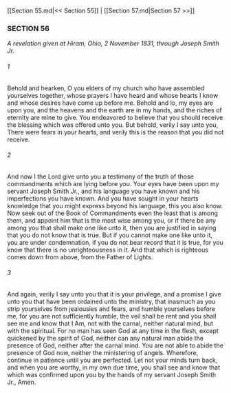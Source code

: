 [[Section 55.md|<< Section 55]]  |  [[Section 57.md|Section 57 >>]]

### SECTION 56

*A revelation given at Hiram, Ohio, 2 November 1831, through Joseph Smith Jr.*

###### 1
Behold and hearken, O you elders of my church who have assembled yourselves together, whose prayers I have heard and whose hearts I know and whose desires have come up before me. Behold and lo, my eyes are upon you, and the heavens and the earth are in my hands, and the riches of eternity are mine to give. You endeavored to believe that you should receive the blessing which was offered unto you. But behold, verily I say unto you, There were fears in your hearts, and verily this is the reason that you did not receive.

###### 2
And now I the Lord give unto you a testimony of the truth of those commandments which are lying before you. Your eyes have been upon my servant Joseph Smith Jr., and his language you have known and his imperfections you have known. And you have sought in your hearts knowledge that you might express beyond his language, this you also know. Now seek out of the Book of Commandments even the least that is among them, and appoint him that is the most wise among you, or if there be any among you that shall make one like unto it, then you are justified in saying that you do not know that is true. But if you cannot make one like unto it, you are under condemnation, if you do not bear record that it is true, for you know that there is no unrighteousness in it. And that which is righteous comes down from above, from the Father of Lights.

###### 3
And again, verily I say unto you that it is your privilege, and a promise I give unto you that have been ordained unto the ministry, that inasmuch as you strip yourselves from jealousies and fears, and humble yourselves before me, for you are not sufficiently humble, the veil shall be rent and you shall see me and know that I Am, not with the carnal, neither natural mind, but with the spiritual. For no man has seen God at any time in the flesh, except quickened by the spirit of God, neither can any natural man abide the presence of God, neither after the carnal mind. You are not able to abide the presence of God now, neither the ministering of angels. Wherefore, continue in patience until you are perfected. Let not your minds turn back, and when you are worthy, in my own due time, you shall see and know that which was confirmed upon you by the hands of my servant Joseph Smith Jr., Amen.